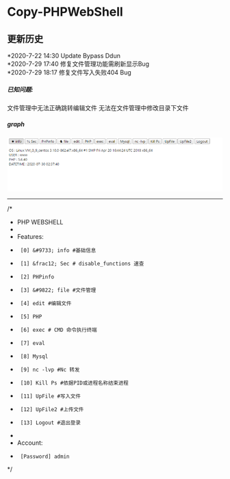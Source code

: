 # Copy-PHPWebShell

更新历史
---
*2020-7-22 14:30 Update Bypass Ddun  
*2020-7-29 17:40 修复文件管理功能需刷新显示Bug  
*2020-7-29 18:17 修复文件写入失败404 Bug



<h5>已知问题:</h5>
文件管理中无法正确跳转编辑文件 无法在文件管理中修改目录下文件


<h5>graph</h5>

![alt text](copy1.png)
___

/* 
 * PHP WEBSHELL
 *
 * Features:
 *		[0] &#9733; info #基础信息
 *		[1] &frac12; Sec # disable_functions 速查
 *		[2] PHPinfo
 *		[3] &#9822; file #文件管理
 *		[4] edit #编辑文件
 *		[5] PHP
 *		[6] exec # CMD 命令执行终端
 *		[7] eval
 *		[8] Mysql
 *		[9] nc -lvp #Nc 转发
 *		[10] Kill Ps #依据PID或进程名称结束进程
 *		[11] UpFile #写入文件
 *		[12] UpFile2 #上传文件
 *		[13] Logout #退出登录
 *
 * Account:
 *		[Password] admin
 */
